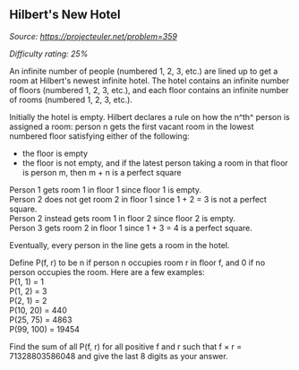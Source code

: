 Hilbert's New Hotel
-------------------

*Source: https://projecteuler.net/problem=359*


*Difficulty rating: 25%*

An infinite number of people (numbered 1, 2, 3, etc.) are lined up to
get a room at Hilbert's newest infinite hotel. The hotel contains an
infinite number of floors (numbered 1, 2, 3, etc.), and each floor
contains an infinite number of rooms (numbered 1, 2, 3, etc.).

Initially the hotel is empty. Hilbert declares a rule on how the n^th^
person is assigned a room: person n gets the first vacant room in the
lowest numbered floor satisfying either of the following:

-   the floor is empty
-   the floor is not empty, and if the latest person taking a room in
    that floor is person m, then m + n is a perfect square

Person 1 gets room 1 in floor 1 since floor 1 is empty.\
Person 2 does not get room 2 in floor 1 since 1 + 2 = 3 is not a perfect
square.\
Person 2 instead gets room 1 in floor 2 since floor 2 is empty.\
Person 3 gets room 2 in floor 1 since 1 + 3 = 4 is a perfect square.

Eventually, every person in the line gets a room in the hotel.

Define P(f, r) to be n if person n occupies room r in floor f, and 0 if
no person occupies the room. Here are a few examples:\
P(1, 1) = 1\
P(1, 2) = 3\
P(2, 1) = 2\
P(10, 20) = 440\
P(25, 75) = 4863\
P(99, 100) = 19454

Find the sum of all P(f, r) for all positive f and r such that f × r =
71328803586048 and give the last 8 digits as your answer.
